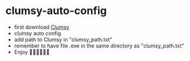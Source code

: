 # clumsy-auto-config
- first download [Clumsy](https://github.com/jagt/clumsy/releases/tag/0.2)
- clumsy auto config
- add path to Clumsy in "clumsy_path.txt"
- remember to have file .exe in the same directory as "clumsy_path.txt"
- Enjoy
🌭🍟🍔🍕🥓🥓
